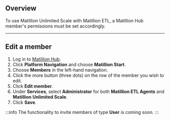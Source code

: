 ## Overview

To use Matillion Unlimited Scale with Matillion ETL, a Matillion Hub member's permissions must be set accordingly.

---

## Edit a member


1. Log in to [Matillion Hub](https://www.hub.matillion.com/).
2. Click **Platform Navigation** and choose **Matillion Start**.
3. Choose **Members** in the left-hand navigation.
4. Click the more button (three dots) on the row of the member you wish to edit.
5. Click **Edit member**.
6. Under **Services**, select **Administrator** for both **Matillion ETL Agents** and **Matillion Unlimited Scale**.
7. Click **Save**.

:::info
The functionality to invite members of type **User** is coming soon.
:::
